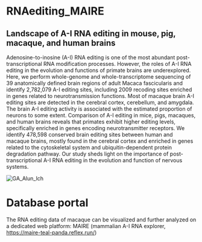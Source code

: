 # RNAediting_MAIRE
## Landscape of A-I RNA editing in mouse, pig, macaque, and human brains

Adenosine-to-inosine (A-I) RNA editing is one of the most abundant post-transcriptional RNA modification processes. However, the roles of A-I RNA editing in the evolution and functions of primate brains are underexplored. Here, we perform whole-genome and whole-transcriptome sequencing of 39 anatomically defined brain regions of adult Macaca fascicularis and identify 2,782,079 A-I editing sites, including 2009 recoding sites enriched in genes related to neurotransmission functions. Most of macaque brain A-I editing sites are detected in the cerebral cortex, cerebellum, and amygdala. The brain A-I editing activity is associated with the estimated proportion of neurons to some extent. Comparison of A-I editing in mice, pigs, macaques, and human brains reveals that primates exhibit higher editing levels, specifically enriched in genes encoding neurotransmitter receptors. We identify 478,598 conserved brain editing sites between human and macaque brains, mostly found in the cerebral cortex and enriched in genes related to the cytoskeletal system and ubiquitin-dependent protein degradation pathway. Our study sheds light on the importance of post-transcriptional A-I RNA editing in the evolution and function of nervous systems.

![GA_Alun_lch](https://github.com/user-attachments/assets/55197e61-8104-4fda-a301-2c0a9f5127c3)

# Database portal
The RNA editing data of macaque can be visualized and further analyzed on a dedicated web platform: MAIRE (mammalian A-I RNA explorer, https://maire-teal-panda.reflex.run/)
